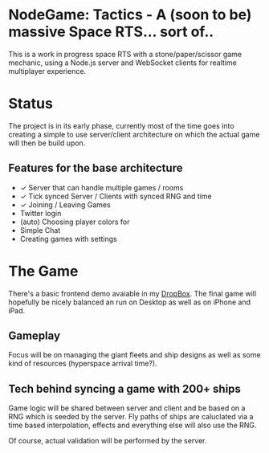 NodeGame: Tactics - A (soon to be) massive Space RTS... sort of..
=================================================================

This is a work in progress space RTS with a stone/paper/scissor game mechanic,
using a Node.js server and WebSocket clients for realtime multiplayer experience.

# Status

The project is in its early phase, currently most of the time goes into creating
a simple to use server/client architecture on which the actual game will then be
build upon.

## Features for the base architecture

- ✓ Server that can handle multiple games / rooms
- ✓ Tick synced Server / Clients with synced RNG and time
- ✓ Joining / Leaving Games 
- Twitter login
- (auto) Choosing player colors for 
- Simple Chat 
- Creating games with settings


# The Game

There's a basic frontend demo avaiable in my [DropBox](http://dl.dropbox.com/u/2332843/tactics/index.html).
The final game will hopefully be nicely balanced an run on Desktop as well as 
on iPhone and iPad.

## Gameplay

Focus will be on managing the giant fleets and ship designs as well as some 
kind of resources (hyperspace arrival time?).

## Tech behind syncing a game with 200+ ships

Game logic will be shared between server and client and be based on a RNG which 
is seeded by the server. Fly paths of ships are caluclated via a time based 
interpolation, effects and everything else will also use the RNG.

Of course, actual validation will be performed by the server.

